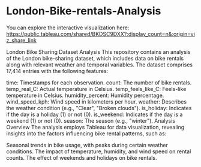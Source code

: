 # London-Bike-rentals-Analysis

You can explore the interactive visualization here: https://public.tableau.com/shared/BKDSC9DXX?:display_count=n&:origin=viz_share_link

London Bike Sharing Dataset Analysis
This repository contains an analysis of the London bike-sharing dataset, which includes data on bike rentals along with relevant weather and temporal variables. The dataset comprises 17,414 entries with the following features:

time: Timestamps for each observation.
count: The number of bike rentals.
temp_real_C: Actual temperature in Celsius.
temp_feels_like_C: Feels-like temperature in Celsius.
humidity_percent: Humidity percentage.
wind_speed_kph: Wind speed in kilometers per hour.
weather: Describes the weather condition (e.g., "Clear", "Broken clouds").
is_holiday: Indicates if the day is a holiday (1) or not (0).
is_weekend: Indicates if the day is a weekend (1) or not (0).
season: The season (e.g., "winter").
Analysis Overview
The analysis employs Tableau for data visualization, revealing insights into the factors influencing bike rental patterns, such as:

Seasonal trends in bike usage, with peaks during certain weather conditions.
The impact of temperature, humidity, and wind speed on rental counts.
The effect of weekends and holidays on bike rentals.
